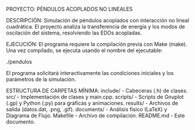 PROYECTO: PÉNDULOS ACOPLADOS NO LINEALES

DESCRIPCIÓN:
Simulación de péndulos acoplados con interacción no lineal cuadrática. El proyecto analiza la transferencia de energía y los modos de oscilación del sistema, resolviendo las EDOs acopladas.

EJECUCIÓN:
El programa requiere la compilación previa con Make (make).
Una vez compilado, se ejecuta usando el nombre del ejecutable:

./pendulos

El programa solicitará interactivamente las condiciones iniciales y los parámetros de la simulación.

ESTRUCTURA DE CARPETAS MÍNIMA:
include/           - Cabeceras (.h) de clases.
src/               - Implementación de clases y main.cpp.
scripts/           - Scripts de Gnuplot (.gp) y Python (.py) para gráficas y animaciones.
results/           - Archivos de salida (datos.dat, .png, .gif).
documents/         - Análisis físico (LaTeX) y Diagrama de Flujo.
Makefile           - Archivo de compilación.
README.md          - Este documento.
